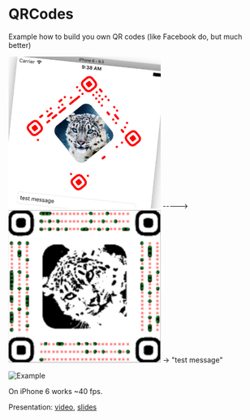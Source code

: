 # QRCodes
Example how to build you own QR codes (like Facebook do, but much better)

<img src="demo_images/recognize_qr.png" width=300px>  -----> <img src="demo_images/parse_qr.png" width=300px> -> "test message"


![Example](/demo_images/example.gif?raw=true "Example")

On iPhone 6 works ~40 fps.

Presentation: [video](https://youtu.be/77TUO-IZmco), [slides](https://docs.google.com/presentation/d/1DnQUiRQfWjpuvgDIHeuLvMCu8T2i7dvCLLhA81MNGKw/edit?usp=sharing)
